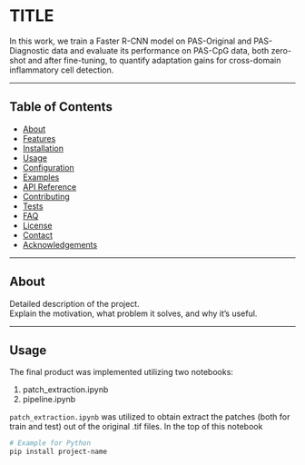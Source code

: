 # TITLE

In this work, we train a Faster R-CNN model on PAS-Original and PAS-Diagnostic data and evaluate its performance on PAS-CpG data, both zero-shot and after fine-tuning, to quantify adaptation gains for cross-domain inflammatory cell detection.

---

## Table of Contents

- [About](#about)  
- [Features](#features)  
- [Installation](#installation)  
- [Usage](#usage)  
- [Configuration](#configuration)  
- [Examples](#examples)  
- [API Reference](#api-reference)  
- [Contributing](#contributing)  
- [Tests](#tests)  
- [FAQ](#faq)  
- [License](#license)  
- [Contact](#contact)  
- [Acknowledgements](#acknowledgements)

---

## About

Detailed description of the project.  
Explain the motivation, what problem it solves, and why it’s useful.

---

## Usage

The final product was implemented utilizing two notebooks: 
1. patch_extraction.ipynb
2. pipeline.ipynb

`patch_extraction.ipynb` was utilized to obtain extract the patches (both for train and test) out of the original .tif files. In the top of this notebook 

```bash
# Example for Python
pip install project-name
